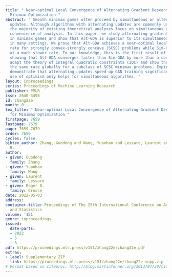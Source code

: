 ```yaml
---
title: " Near-optimal Local Convergence of Alternating Gradient Descent-Ascent for
  Minimax Optimization "
abstract: " Smooth minimax games often proceed by simultaneous or alternating gradient
  updates. Although algorithms with alternating updates are commonly used in practice,
  the majority of existing theoretical analyses focus on simultaneous algorithms for
  convenience of analysis. In this paper, we study alternating gradient descent-ascent (Alt-GDA)
  in minimax games and show that Alt-GDA is superior to its simultaneous counterpart (Sim-GDA)
  in many settings. We prove that Alt-GDA achieves a near-optimal local convergence
  rate for strongly convex-strongly concave (SCSC) problems while Sim-GDA converges
  at a much slower rate. To our knowledge, this is the first result of any setting
  showing that Alt-GDA converges faster than Sim-GDA by more than a constant. We further
  adapt the theory of integral quadratic constraints (IQC) and show that Alt-GDA attains
  the same rate globally for a subclass of SCSC minimax problems. Empirically, we
  demonstrate that alternating updates speed up GAN training significantly and the
  use of optimism only helps for simultaneous algorithms. "
layout: inproceedings
series: Proceedings of Machine Learning Research
publisher: PMLR
issn: 2640-3498
id: zhang22e
month: 0
tex_title: " Near-optimal Local Convergence of Alternating Gradient Descent-Ascent
  for Minimax Optimization "
firstpage: 7659
lastpage: 7679
page: 7659-7679
order: 7659
cycles: false
bibtex_author: Zhang, Guodong and Wang, Yuanhao and Lessard, Laurent and Grosse, Roger
  B.
author:
- given: Guodong
  family: Zhang
- given: Yuanhao
  family: Wang
- given: Laurent
  family: Lessard
- given: Roger B.
  family: Grosse
date: 2022-05-03
address:
container-title: Proceedings of The 25th International Conference on Artificial Intelligence
  and Statistics
volume: '151'
genre: inproceedings
issued:
  date-parts:
  - 2022
  - 5
  - 3
pdf: https://proceedings.mlr.press/v151/zhang22e/zhang22e.pdf
extras:
- label: Supplementary ZIP
  link: https://proceedings.mlr.press/v151/zhang22e/zhang22e-supp.zip
# Format based on citeproc: http://blog.martinfenner.org/2013/07/30/citeproc-yaml-for-bibliographies/
---
```

